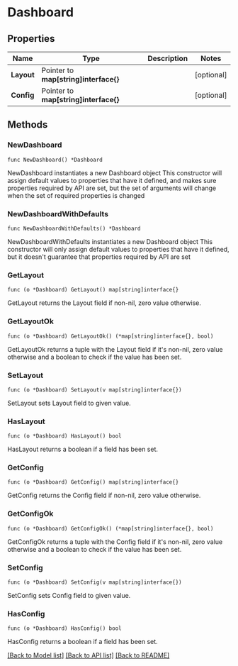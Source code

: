 # Dashboard

## Properties

Name | Type | Description | Notes
------------ | ------------- | ------------- | -------------
**Layout** | Pointer to **map[string]interface{}** |  | [optional] 
**Config** | Pointer to **map[string]interface{}** |  | [optional] 

## Methods

### NewDashboard

`func NewDashboard() *Dashboard`

NewDashboard instantiates a new Dashboard object
This constructor will assign default values to properties that have it defined,
and makes sure properties required by API are set, but the set of arguments
will change when the set of required properties is changed

### NewDashboardWithDefaults

`func NewDashboardWithDefaults() *Dashboard`

NewDashboardWithDefaults instantiates a new Dashboard object
This constructor will only assign default values to properties that have it defined,
but it doesn't guarantee that properties required by API are set

### GetLayout

`func (o *Dashboard) GetLayout() map[string]interface{}`

GetLayout returns the Layout field if non-nil, zero value otherwise.

### GetLayoutOk

`func (o *Dashboard) GetLayoutOk() (*map[string]interface{}, bool)`

GetLayoutOk returns a tuple with the Layout field if it's non-nil, zero value otherwise
and a boolean to check if the value has been set.

### SetLayout

`func (o *Dashboard) SetLayout(v map[string]interface{})`

SetLayout sets Layout field to given value.

### HasLayout

`func (o *Dashboard) HasLayout() bool`

HasLayout returns a boolean if a field has been set.

### GetConfig

`func (o *Dashboard) GetConfig() map[string]interface{}`

GetConfig returns the Config field if non-nil, zero value otherwise.

### GetConfigOk

`func (o *Dashboard) GetConfigOk() (*map[string]interface{}, bool)`

GetConfigOk returns a tuple with the Config field if it's non-nil, zero value otherwise
and a boolean to check if the value has been set.

### SetConfig

`func (o *Dashboard) SetConfig(v map[string]interface{})`

SetConfig sets Config field to given value.

### HasConfig

`func (o *Dashboard) HasConfig() bool`

HasConfig returns a boolean if a field has been set.


[[Back to Model list]](../README.md#documentation-for-models) [[Back to API list]](../README.md#documentation-for-api-endpoints) [[Back to README]](../README.md)


